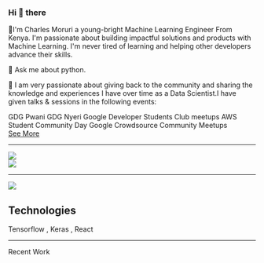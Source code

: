   ### Hi 👋 there

🥇I'm Charles Moruri a young-bright Machine Learning Engineer From Kenya. I'm passionate about building impactful solutions and products with Machine Learning. I'm never tired of learning and helping other developers advance their skills.
 
💬 Ask me about python.

🚀 I am very passionate about giving back to the community and sharing the knowledge and experiences I have over time as a Data Scientist.I have given talks & sessions in the following events:
   
  GDG Pwani
    GDG  Nyeri 
    Google Developer Students Club  meetups
    AWS Student Community Day 
    Google  Crowdsource Community  Meetups   
    [See More](https://github.com/Moruri/TechTalks-events/blob/main/README.md)


---------
![](https://github-readme-stats.vercel.app/api?username=moruri&theme=dark&hide_border=false&include_all_commits=false&count_private=false)<br/>
![](https://github-readme-stats.vercel.app/api/top-langs/?username=moruri&theme=dark&hide_border=false&include_all_commits=false&count_private=false&layout=compact)



--------
[![](https://visitcount.itsvg.in/api?id=moruri&icon=0&color=0)](https://visitcount.itsvg.in)



Technologies
------
Tensorflow , Keras , React 


-----------
Recent Work
